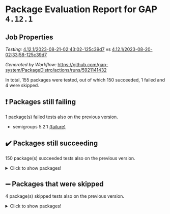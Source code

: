 # Package Evaluation Report for GAP `4.12.1`

## Job Properties

*Testing:* [4.12.1/2023-08-21-02:43:02-125c39d7](https://github.com/gap-system/PackageDistro/blob/data/reports/4.12.1/2023-08-21-02:43:02-125c39d7) vs [4.12.1/2023-08-20-02:33:58-125c39d7](https://github.com/gap-system/PackageDistro/blob/data/reports/4.12.1/2023-08-20-02:33:58-125c39d7)

*Generated by Workflow:* https://github.com/gap-system/PackageDistro/actions/runs/5921141432

In total, 155 packages were tested, out of which 150 succeeded, 1 failed and 4 were skipped.

## :exclamation: Packages still failing

1 package(s) failed tests also on the previous version.
- semigroups 5.2.1 [(failure)](https://github.com/gap-system/PackageDistro/actions/runs/5921141432/job/16053566091)

## :heavy_check_mark: Packages still succeeding

150 package(s) succeeded tests also on the previous version.
<details><summary>Click to show packages!</summary>

- 4ti2interface 2023.02-04 [(success)](https://github.com/gap-system/PackageDistro/actions/runs/5921141432/job/16053555160)
- ace 5.6.2 [(success)](https://github.com/gap-system/PackageDistro/actions/runs/5921141432/job/16053555251)
- aclib 1.3.2 [(success)](https://github.com/gap-system/PackageDistro/actions/runs/5921141432/job/16053555318)
- agt 0.3.1 [(success)](https://github.com/gap-system/PackageDistro/actions/runs/5921141432/job/16053555389)
- alnuth 3.2.1 [(success)](https://github.com/gap-system/PackageDistro/actions/runs/5921141432/job/16053555473)
- anupq 3.3.0 [(success)](https://github.com/gap-system/PackageDistro/actions/runs/5921141432/job/16053555559)
- atlasrep 2.1.6 [(success)](https://github.com/gap-system/PackageDistro/actions/runs/5921141432/job/16053555639)
- autodoc 2023.06.19 [(success)](https://github.com/gap-system/PackageDistro/actions/runs/5921141432/job/16053555720)
- automata 1.15 [(success)](https://github.com/gap-system/PackageDistro/actions/runs/5921141432/job/16053555796)
- automgrp 1.3.2 [(success)](https://github.com/gap-system/PackageDistro/actions/runs/5921141432/job/16053555894)
- autpgrp 1.11 [(success)](https://github.com/gap-system/PackageDistro/actions/runs/5921141432/job/16053555974)
- cap 2023.08-07 [(success)](https://github.com/gap-system/PackageDistro/actions/runs/5921141432/job/16053556051)
- caratinterface 2.3.5 [(success)](https://github.com/gap-system/PackageDistro/actions/runs/5921141432/job/16053556136)
- cddinterface 2022.11.01 [(success)](https://github.com/gap-system/PackageDistro/actions/runs/5921141432/job/16053556217)
- circle 1.6.6 [(success)](https://github.com/gap-system/PackageDistro/actions/runs/5921141432/job/16053556296)
- classicpres 1.22 [(success)](https://github.com/gap-system/PackageDistro/actions/runs/5921141432/job/16053556368)
- cohomolo 1.6.11 [(success)](https://github.com/gap-system/PackageDistro/actions/runs/5921141432/job/16053556441)
- congruence 1.2.5 [(success)](https://github.com/gap-system/PackageDistro/actions/runs/5921141432/job/16053556523)
- corelg 1.56 [(success)](https://github.com/gap-system/PackageDistro/actions/runs/5921141432/job/16053556600)
- crime 1.6 [(success)](https://github.com/gap-system/PackageDistro/actions/runs/5921141432/job/16053556692)
- crisp 1.4.6 [(success)](https://github.com/gap-system/PackageDistro/actions/runs/5921141432/job/16053556769)
- crypting 0.10.4 [(success)](https://github.com/gap-system/PackageDistro/actions/runs/5921141432/job/16053556837)
- cryst 4.1.26 [(success)](https://github.com/gap-system/PackageDistro/actions/runs/5921141432/job/16053556930)
- crystcat 1.1.10 [(success)](https://github.com/gap-system/PackageDistro/actions/runs/5921141432/job/16053557045)
- ctbllib 1.3.6 [(success)](https://github.com/gap-system/PackageDistro/actions/runs/5921141432/job/16053557146)
- cubefree 1.19 [(success)](https://github.com/gap-system/PackageDistro/actions/runs/5921141432/job/16053557238)
- curlinterface 2.3.2 [(success)](https://github.com/gap-system/PackageDistro/actions/runs/5921141432/job/16053557324)
- cvec 2.8.1 [(success)](https://github.com/gap-system/PackageDistro/actions/runs/5921141432/job/16053557409)
- datastructures 0.3.0 [(success)](https://github.com/gap-system/PackageDistro/actions/runs/5921141432/job/16053557525)
- deepthought 1.0.6 [(success)](https://github.com/gap-system/PackageDistro/actions/runs/5921141432/job/16053557625)
- design 1.8 [(success)](https://github.com/gap-system/PackageDistro/actions/runs/5921141432/job/16053557723)
- difsets 2.3.1 [(success)](https://github.com/gap-system/PackageDistro/actions/runs/5921141432/job/16053557808)
- digraphs 1.6.2 [(success)](https://github.com/gap-system/PackageDistro/actions/runs/5921141432/job/16053557901)
- edim 1.3.7 [(success)](https://github.com/gap-system/PackageDistro/actions/runs/5921141432/job/16053557966)
- example 4.3.4 [(success)](https://github.com/gap-system/PackageDistro/actions/runs/5921141432/job/16053558044)
- examplesforhomalg 2023.07-01 [(success)](https://github.com/gap-system/PackageDistro/actions/runs/5921141432/job/16053558140)
- factint 1.6.3 [(success)](https://github.com/gap-system/PackageDistro/actions/runs/5921141432/job/16053558239)
- ferret 1.0.9 [(success)](https://github.com/gap-system/PackageDistro/actions/runs/5921141432/job/16053558346)
- fga 1.5.0 [(success)](https://github.com/gap-system/PackageDistro/actions/runs/5921141432/job/16053558483)
- fining 1.5.6 [(success)](https://github.com/gap-system/PackageDistro/actions/runs/5921141432/job/16053558575)
- float 1.0.3 [(success)](https://github.com/gap-system/PackageDistro/actions/runs/5921141432/job/16053558666)
- format 1.4.3 [(success)](https://github.com/gap-system/PackageDistro/actions/runs/5921141432/job/16053558756)
- forms 1.2.9 [(success)](https://github.com/gap-system/PackageDistro/actions/runs/5921141432/job/16053558870)
- fplsa 1.2.6 [(success)](https://github.com/gap-system/PackageDistro/actions/runs/5921141432/job/16053558976)
- fr 2.4.12 [(success)](https://github.com/gap-system/PackageDistro/actions/runs/5921141432/job/16053559082)
- francy 2.0.3 [(success)](https://github.com/gap-system/PackageDistro/actions/runs/5921141432/job/16053559188)
- fwtree 1.3 [(success)](https://github.com/gap-system/PackageDistro/actions/runs/5921141432/job/16053559305)
- gapdoc 1.6.6 [(success)](https://github.com/gap-system/PackageDistro/actions/runs/5921141432/job/16053559404)
- gauss 2023.02-04 [(success)](https://github.com/gap-system/PackageDistro/actions/runs/5921141432/job/16053559522)
- gaussforhomalg 2023.02-04 [(success)](https://github.com/gap-system/PackageDistro/actions/runs/5921141432/job/16053559632)
- gbnp 1.0.5 [(success)](https://github.com/gap-system/PackageDistro/actions/runs/5921141432/job/16053559760)
- generalizedmorphismsforcap 2023.03-01 [(success)](https://github.com/gap-system/PackageDistro/actions/runs/5921141432/job/16053559854)
- genss 1.6.8 [(success)](https://github.com/gap-system/PackageDistro/actions/runs/5921141432/job/16053559958)
- gradedmodules 2023.02-04 [(success)](https://github.com/gap-system/PackageDistro/actions/runs/5921141432/job/16053560093)
- gradedringforhomalg 2023.02-04 [(success)](https://github.com/gap-system/PackageDistro/actions/runs/5921141432/job/16053560216)
- grape 4.9.0 [(success)](https://github.com/gap-system/PackageDistro/actions/runs/5921141432/job/16053560339)
- groupoids 1.73 [(success)](https://github.com/gap-system/PackageDistro/actions/runs/5921141432/job/16053560448)
- grpconst 2.6.4 [(success)](https://github.com/gap-system/PackageDistro/actions/runs/5921141432/job/16053560559)
- guarana 0.96.3 [(success)](https://github.com/gap-system/PackageDistro/actions/runs/5921141432/job/16053560666)
- guava 3.18 [(success)](https://github.com/gap-system/PackageDistro/actions/runs/5921141432/job/16053560754)
- hap 1.58 [(success)](https://github.com/gap-system/PackageDistro/actions/runs/5921141432/job/16053560838)
- hapcryst 0.1.15 [(success)](https://github.com/gap-system/PackageDistro/actions/runs/5921141432/job/16053560912)
- hecke 1.5.3 [(success)](https://github.com/gap-system/PackageDistro/actions/runs/5921141432/job/16053561001)
- help 3.5 [(success)](https://github.com/gap-system/PackageDistro/actions/runs/5921141432/job/16053561071)
- homalg 2023.02-05 [(success)](https://github.com/gap-system/PackageDistro/actions/runs/5921141432/job/16053561154)
- homalgtocas 2023.02-04 [(success)](https://github.com/gap-system/PackageDistro/actions/runs/5921141432/job/16053561217)
- idrel 2.45 [(success)](https://github.com/gap-system/PackageDistro/actions/runs/5921141432/job/16053561294)
- images 1.3.1 [(success)](https://github.com/gap-system/PackageDistro/actions/runs/5921141432/job/16053561385)
- intpic 0.3.0 [(success)](https://github.com/gap-system/PackageDistro/actions/runs/5921141432/job/16053561469)
- io 4.8.1 [(success)](https://github.com/gap-system/PackageDistro/actions/runs/5921141432/job/16053561544)
- io_forhomalg 2023.02-04 [(success)](https://github.com/gap-system/PackageDistro/actions/runs/5921141432/job/16053561622)
- irredsol 1.4.4 [(success)](https://github.com/gap-system/PackageDistro/actions/runs/5921141432/job/16053561694)
- json 2.1.1 [(success)](https://github.com/gap-system/PackageDistro/actions/runs/5921141432/job/16053561824)
- jupyterkernel 1.5.0 [(success)](https://github.com/gap-system/PackageDistro/actions/runs/5921141432/job/16053562000)
- jupyterviz 1.5.6 [(success)](https://github.com/gap-system/PackageDistro/actions/runs/5921141432/job/16053562083)
- kan 1.35 [(success)](https://github.com/gap-system/PackageDistro/actions/runs/5921141432/job/16053562171)
- kbmag 1.5.11 [(success)](https://github.com/gap-system/PackageDistro/actions/runs/5921141432/job/16053562244)
- laguna 3.9.6 [(success)](https://github.com/gap-system/PackageDistro/actions/runs/5921141432/job/16053562325)
- liealgdb 2.2.1 [(success)](https://github.com/gap-system/PackageDistro/actions/runs/5921141432/job/16053562402)
- liepring 2.8 [(success)](https://github.com/gap-system/PackageDistro/actions/runs/5921141432/job/16053562491)
- liering 2.4.2 [(success)](https://github.com/gap-system/PackageDistro/actions/runs/5921141432/job/16053562578)
- linearalgebraforcap 2023.08-04 [(success)](https://github.com/gap-system/PackageDistro/actions/runs/5921141432/job/16053562665)
- localizeringforhomalg 2023.02-04 [(success)](https://github.com/gap-system/PackageDistro/actions/runs/5921141432/job/16053562750)
- loops 3.4.3 [(success)](https://github.com/gap-system/PackageDistro/actions/runs/5921141432/job/16053562834)
- lpres 1.0.3 [(success)](https://github.com/gap-system/PackageDistro/actions/runs/5921141432/job/16053562907)
- majoranaalgebras 1.5.1 [(success)](https://github.com/gap-system/PackageDistro/actions/runs/5921141432/job/16053562993)
- mapclass 1.4.6 [(success)](https://github.com/gap-system/PackageDistro/actions/runs/5921141432/job/16053563079)
- matgrp 0.70 [(success)](https://github.com/gap-system/PackageDistro/actions/runs/5921141432/job/16053563171)
- matricesforhomalg 2023.02-04 [(success)](https://github.com/gap-system/PackageDistro/actions/runs/5921141432/job/16053563257)
- modisom 2.5.4 [(success)](https://github.com/gap-system/PackageDistro/actions/runs/5921141432/job/16053563347)
- modulepresentationsforcap 2023.08-01 [(success)](https://github.com/gap-system/PackageDistro/actions/runs/5921141432/job/16053563424)
- modules 2023.02-04 [(success)](https://github.com/gap-system/PackageDistro/actions/runs/5921141432/job/16053563526)
- monoidalcategories 2023.08-08 [(success)](https://github.com/gap-system/PackageDistro/actions/runs/5921141432/job/16053563598)
- nconvex 2022.09-01 [(success)](https://github.com/gap-system/PackageDistro/actions/runs/5921141432/job/16053563673)
- nilmat 1.4.2 [(success)](https://github.com/gap-system/PackageDistro/actions/runs/5921141432/job/16053563766)
- nock 1.5 [(success)](https://github.com/gap-system/PackageDistro/actions/runs/5921141432/job/16053563851)
- normalizinterface 1.3.6 [(success)](https://github.com/gap-system/PackageDistro/actions/runs/5921141432/job/16053563933)
- nq 2.5.10 [(success)](https://github.com/gap-system/PackageDistro/actions/runs/5921141432/job/16053564022)
- numericalsgps 1.3.1 [(success)](https://github.com/gap-system/PackageDistro/actions/runs/5921141432/job/16053564114)
- openmath 11.5.3 [(success)](https://github.com/gap-system/PackageDistro/actions/runs/5921141432/job/16053564217)
- orb 4.9.0 [(success)](https://github.com/gap-system/PackageDistro/actions/runs/5921141432/job/16053564294)
- packagemanager 1.4.1 [(success)](https://github.com/gap-system/PackageDistro/actions/runs/5921141432/job/16053564398)
- patternclass 2.4.3 [(success)](https://github.com/gap-system/PackageDistro/actions/runs/5921141432/job/16053564502)
- permut 2.0.4 [(success)](https://github.com/gap-system/PackageDistro/actions/runs/5921141432/job/16053564591)
- polenta 1.3.10 [(success)](https://github.com/gap-system/PackageDistro/actions/runs/5921141432/job/16053564679)
- polymaking 0.8.6 [(success)](https://github.com/gap-system/PackageDistro/actions/runs/5921141432/job/16053564775)
- primgrp 3.4.4 [(success)](https://github.com/gap-system/PackageDistro/actions/runs/5921141432/job/16053564869)
- profiling 2.5.4 [(success)](https://github.com/gap-system/PackageDistro/actions/runs/5921141432/job/16053564958)
- qpa 1.34 [(success)](https://github.com/gap-system/PackageDistro/actions/runs/5921141432/job/16053565071)
- quagroup 1.8.3 [(success)](https://github.com/gap-system/PackageDistro/actions/runs/5921141432/job/16053565151)
- radiroot 2.9 [(success)](https://github.com/gap-system/PackageDistro/actions/runs/5921141432/job/16053565244)
- rcwa 4.7.1 [(success)](https://github.com/gap-system/PackageDistro/actions/runs/5921141432/job/16053565361)
- rds 1.8 [(success)](https://github.com/gap-system/PackageDistro/actions/runs/5921141432/job/16053565442)
- recog 1.4.2 [(success)](https://github.com/gap-system/PackageDistro/actions/runs/5921141432/job/16053565531)
- repndecomp 1.3.0 [(success)](https://github.com/gap-system/PackageDistro/actions/runs/5921141432/job/16053565619)
- repsn 3.1.1 [(success)](https://github.com/gap-system/PackageDistro/actions/runs/5921141432/job/16053565701)
- resclasses 4.7.3 [(success)](https://github.com/gap-system/PackageDistro/actions/runs/5921141432/job/16053565777)
- ringsforhomalg 2023.02-05 [(success)](https://github.com/gap-system/PackageDistro/actions/runs/5921141432/job/16053565850)
- sco 2023.02-04 [(success)](https://github.com/gap-system/PackageDistro/actions/runs/5921141432/job/16053565933)
- scscp 2.4.1 [(success)](https://github.com/gap-system/PackageDistro/actions/runs/5921141432/job/16053565999)
- sglppow 2.3 [(success)](https://github.com/gap-system/PackageDistro/actions/runs/5921141432/job/16053566180)
- sgpviz 0.999.5 [(success)](https://github.com/gap-system/PackageDistro/actions/runs/5921141432/job/16053566258)
- simpcomp 2.1.14 [(success)](https://github.com/gap-system/PackageDistro/actions/runs/5921141432/job/16053566335)
- singular 2023.02.09 [(success)](https://github.com/gap-system/PackageDistro/actions/runs/5921141432/job/16053566397)
- sl2reps 1.1 [(success)](https://github.com/gap-system/PackageDistro/actions/runs/5921141432/job/16053566485)
- sla 1.5.3 [(success)](https://github.com/gap-system/PackageDistro/actions/runs/5921141432/job/16053566575)
- smallgrp 1.5.3 [(success)](https://github.com/gap-system/PackageDistro/actions/runs/5921141432/job/16053566672)
- smallsemi 0.6.13 [(success)](https://github.com/gap-system/PackageDistro/actions/runs/5921141432/job/16053566760)
- sonata 2.9.6 [(success)](https://github.com/gap-system/PackageDistro/actions/runs/5921141432/job/16053566868)
- sophus 1.27 [(success)](https://github.com/gap-system/PackageDistro/actions/runs/5921141432/job/16053566971)
- spinsym 1.5.2 [(success)](https://github.com/gap-system/PackageDistro/actions/runs/5921141432/job/16053567071)
- standardff 0.9.4 [(success)](https://github.com/gap-system/PackageDistro/actions/runs/5921141432/job/16053567145)
- symbcompcc 1.3.2 [(success)](https://github.com/gap-system/PackageDistro/actions/runs/5921141432/job/16053567232)
- thelma 1.3 [(success)](https://github.com/gap-system/PackageDistro/actions/runs/5921141432/job/16053567310)
- tomlib 1.2.9 [(success)](https://github.com/gap-system/PackageDistro/actions/runs/5921141432/job/16053567393)
- toolsforhomalg 2023.07-01 [(success)](https://github.com/gap-system/PackageDistro/actions/runs/5921141432/job/16053567480)
- toric 1.9.5 [(success)](https://github.com/gap-system/PackageDistro/actions/runs/5921141432/job/16053567578)
- toricvarieties 2022.07.13 [(success)](https://github.com/gap-system/PackageDistro/actions/runs/5921141432/job/16053567654)
- transgrp 3.6.4 [(success)](https://github.com/gap-system/PackageDistro/actions/runs/5921141432/job/16053567706)
- ugaly 4.1.3 [(success)](https://github.com/gap-system/PackageDistro/actions/runs/5921141432/job/16053567775)
- unipot 1.5 [(success)](https://github.com/gap-system/PackageDistro/actions/runs/5921141432/job/16053567855)
- unitlib 4.2.0 [(success)](https://github.com/gap-system/PackageDistro/actions/runs/5921141432/job/16053567933)
- utils 0.82 [(success)](https://github.com/gap-system/PackageDistro/actions/runs/5921141432/job/16053568008)
- uuid 0.7 [(success)](https://github.com/gap-system/PackageDistro/actions/runs/5921141432/job/16053568065)
- walrus 0.9991 [(success)](https://github.com/gap-system/PackageDistro/actions/runs/5921141432/job/16053568157)
- wedderga 4.10.4 [(success)](https://github.com/gap-system/PackageDistro/actions/runs/5921141432/job/16053568321)
- xmod 2.91 [(success)](https://github.com/gap-system/PackageDistro/actions/runs/5921141432/job/16053568431)
- xmodalg 1.23 [(success)](https://github.com/gap-system/PackageDistro/actions/runs/5921141432/job/16053568520)
- yangbaxter 0.10.3 [(success)](https://github.com/gap-system/PackageDistro/actions/runs/5921141432/job/16053568609)
- zeromqinterface 0.14 [(success)](https://github.com/gap-system/PackageDistro/actions/runs/5921141432/job/16053568700)
</details>

## :heavy_minus_sign: Packages that were skipped

4 package(s) skipped tests also on the previous version.
<details><summary>Click to show packages!</summary>

- browse 1.8.21 [(skipped)](https://github.com/gap-system/PackageDistro/actions/runs/5921141432/job/16053276884)
- itc 1.5.1 [(skipped)](https://github.com/gap-system/PackageDistro/actions/runs/5921141432/job/16053276884)
- polycyclic 2.16 [(skipped)](https://github.com/gap-system/PackageDistro/actions/runs/5921141432/job/16053276884)
- xgap 4.31 [(skipped)](https://github.com/gap-system/PackageDistro/actions/runs/5921141432/job/16053276884)
</details>

